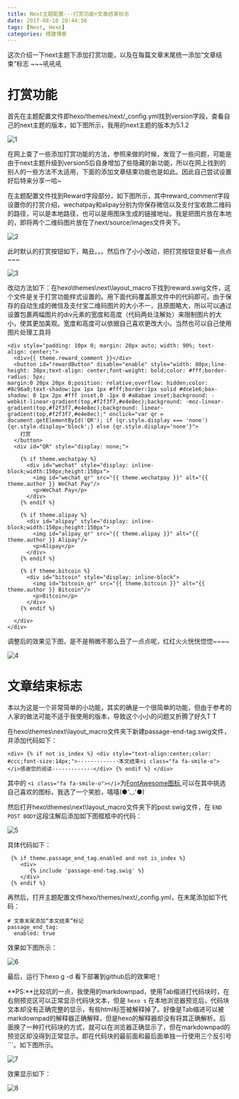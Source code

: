 ```yaml
---
title: Next主题配置---打赏功能+文章结束标志
date: 2017-08-10 20:44:56
tags: [Next, Hexo]
categories: 搭建博客
---
```

这次介绍一下next主题下添加打赏功能，以及在每篇文章末尾统一添加“文章结束”标志 \~\~\~吼吼吼
<!--more-->

# 打赏功能 #
首先在主题配置文件即hexo/themes/next/_config.yml找到version字段，查看自己的next主题的版本，如下图所示，我用的next主题的版本为5.1.2

![1](/images/blog_donate/1.png)

在网上查了一些添加打赏功能的方法，参照来做的时候，发现了一些问题，可能是由于next主题升级到version5后自身增加了些隐藏的新功能，所以在网上找到的别人的一些方法不太适用，下面的添加文章结束功能也是如此。因此自己尝试设置好后特来分享一哈~

在主题配置文件找到Reward字段部分，如下图所示，其中reward_comment字段设置你的打赏介绍，wechatpay和alipay分别为你保存微信以及支付宝收款二维码的路径，可以是本地路径，也可以是用图床生成的链接地址。我是把图片放在本地的，即将两个二维码图片放在了next/source/images文件夹下。

![2](/images/blog_donate/2.png)

此时默认的打赏按钮如下，略丑。。。然后作了小小改动，把打赏按钮变好看一点点 \~\~\~


![3](/images/blog_donate/3.png)

改动方法如下：在hexo\themes\next\layout\_macro下找到reward.swig文件，这个文件是关于打赏功能样式设置的。用下面代码覆盖原文件中的代码即可。由于保存的自动生成的微信及支付宝二维码图片的大小不一，且原图略大，所以可以通过设置包裹两幅图片的div元素的宽度和高度（代码两处注解处）来限制图片的大小，使其更加美观。宽度和高度可以依据自己喜欢更改大小。当然也可以自己使用图片处理工具将

```
<div style="padding: 10px 0; margin: 20px auto; width: 90%; text-align: center;">
  <div>{{ theme.reward_comment }}</div>
  <button id="rewardButton" disable="enable" style="width: 80px;line-height: 38px;text-align: center;font-weight: bold;color: #fff;border-radius: 5px;
margin:0 20px 20px 0;position: relative;overflow: hidden;color: #8c96a0;text-shadow:1px 1px 1px #fff;border:1px solid #dce1e6;box-shadow: 0 1px 2px #fff inset,0 -1px 0 #a8abae inset;background: -webkit-linear-gradient(top,#f2f3f7,#e4e8ec);background: -moz-linear-gradient(top,#f2f3f7,#e4e8ec);background: linear-gradient(top,#f2f3f7,#e4e8ec);" onclick="var qr = document.getElementById('QR'); if (qr.style.display === 'none') {qr.style.display='block';} else {qr.style.display='none'}">
    打赏
  </button>
  <div id="QR" style="display: none;">

    {% if theme.wechatpay %}
      <div id="wechat" style="display: inline-block;width:150px;height:150px">
        <img id="wechat_qr" src="{{ theme.wechatpay }}" alt="{{ theme.author }} WeChat Pay"/>
        <p>WeChat Pay</p>
      </div>
    {% endif %}

    {% if theme.alipay %}
      <div id="alipay" style="display: inline-block;width:150px;height:150px">
        <img id="alipay_qr" src="{{ theme.alipay }}" alt="{{ theme.author }} Alipay"/>
        <p>Alipay</p>
      </div>
    {% endif %}

    {% if theme.bitcoin %}
      <div id="bitcoin" style="display: inline-block">
        <img id="bitcoin_qr" src="{{ theme.bitcoin }}" alt="{{ theme.author }} Bitcoin"/>
        <p>Bitcoin</p>
      </div>
    {% endif %}

  </div>
</div>
```

调整后的效果见下图，是不是稍微不那么丑了一点点呢，红红火火恍恍惚惚\~\~\~\~

![4](/images/blog_donate/4.png)
# 文章结束标志 #
本以为这是一个非常简单的小功能，其实的确是一个很简单的功能，但由于参考的人家的做法可能不适于我使用的版本，导致这个小小的问题又折腾了好久T T

在hexo\themes\next\layout\_macro文件夹下新建passage-end-tag.swig文件，并添加代码如下：

```
<div> {% if not is_index %} <div style="text-align:center;color: #ccc;font-size:14px;">-------------本文结束<i class="fa fa-smile-o"></i>感谢您的阅读-------------</div> {% endif %} </div>
```

其中的 `<i class="fa fa-smile-o"></i>`为[FontAwesome图标](http://www.yeahzan.com/fa/facss.html),可以在其中挑选自己喜欢的图标，我选了一个笑脸，嘻嘻(●'◡'●)

然后打开hexo\themes\next\layout\_macro文件夹下的post.swig文件，在 `END POST BODY`这段注解后添加如下图框框中的代码：

![5](/images/blog_donate/5.png)

具体代码如下：

```
 {% if theme.passage_end_tag.enabled and not is_index %}
    <div>
       {% include 'passage-end-tag.swig' %}
    </div>
 {% endif %}

```

再然后，打开主题配置文件hexo/themes/next/_config.yml，在末尾添加如下代码：
	
	# 文章末尾添加“本文结束”标记
	passage_end_tag:
	  enabled: true

效果如下图所示：

![6](/images/blog_donate/6.png)

最后，运行下hexo g -d 看下部署到github后的效果吧！

**PS:**比较坑的一点，我使用的markdownpad，使用Tab缩进打代码块时，在右侧预览区可以正常显示代码块文本，但是 `hexo s` 在本地浏览器预览后，代码块文本却没有正确完整的显示，有些html标签被解释掉了。好像是Tab缩进可以被markdownpad的解释器正确解释，但是hexo的解释器却没有将其正确解析。后面换了一种打代码块的方式，就可以在浏览器正确显示了，但在markdownpad的预览区却没得到正常显示。即在代码块的最前面和最后面单独一行使用三个反引号	```。如下图所示。

![7](/images/blog_donate/7.png)

效果显示如下：

![8](/images/blog_donate/8.png)

